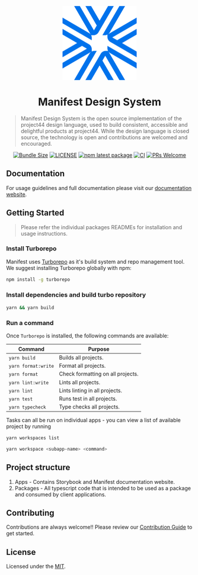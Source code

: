 <div align="center">
  <a href="https://project44.github.io/manifest/ "><img src="apps/docs/public/images/logo.png" width="200" height="200" /></a>
</div>

<h1 align="center">Manifest Design System</h1>

> Manifest Design System is the open source implementation of the project44 design language, used to
> build consistent, accessible and delightful products at project44. While the design language is
> closed source, the technology is open and contributions are welcomed and encouraged.

<div align="center">

[![Bundle Size](https://img.shields.io/bundlephobia/minzip/@project44-manifest/react/latest.svg)](https://bundlephobia.com/result?p=@project44-manifest/react@latest)
[![LICENSE](https://img.shields.io/apm/l/atomic-design-ui.svg?style=flat)](https://github.com/project44/manifest/blob/main/LICENSE)
[![npm latest package](https://img.shields.io/npm/v/@project44-manifest/react/latest.svg?label=@project44-manifest/react)](https://www.npmjs.com/package/@project44-manifest/react)
[![CI](https://github.com/project44/manifest/actions/workflows/ci.yml/badge.svg)](https://github.com/project44/manifest/actions/workflows/ci.yml)
[![PRs Welcome](https://img.shields.io/badge/PRs-welcome-brightgreen.svg?style=flat-square)](https://makeapullrequest.com)

</div>

## Documentation

For usage guidelines and full documentation please visit our
[documentation website](https://project44.github.io/manifest/).

## Getting Started

> Please refer the individual packages READMEs for installation and usage instructions.

### Install Turborepo

Manifest uses [Turborepo](https://turbo.build) as it's build system and repo management tool. We
suggest installing Turborepo globally with npm:

```sh
npm install -g turborepo
```

### Install dependencies and build turbo repository

```sh
yarn && yarn build
```

### Run a command

Once `Turborepo` is installed, the following commands are available:

| Command             | Purpose                           |
| ------------------- | --------------------------------- |
| `yarn build`        | Builds all projects.              |
| `yarn format:write` | Format all projects.              |
| `yarn format`       | Check formatting on all projects. |
| `yarn lint:write`   | Lints all projects.               |
| `yarn lint`         | Lints linting in all projects.    |
| `yarn test`         | Runs test in all projects.        |
| `yarn typecheck`    | Type checks all projects.         |

Tasks can all be run on individual apps - you can view a list of available project by running

```
yarn workspaces list
```

```sh
yarn workspace <subapp-name> <command>
```

## Project structure

1. Apps - Contains Storybook and Manifest documentation website.
2. Packages - All typescript code that is intended to be used as a package and consumed by client
   applications.

## Contributing

Contributions are always welcome!! Please review our [Contribution Guide](/.github/CONTRIBUTING.md)
to get started.

## License

Licensed under the [MIT](/LICENSE).
